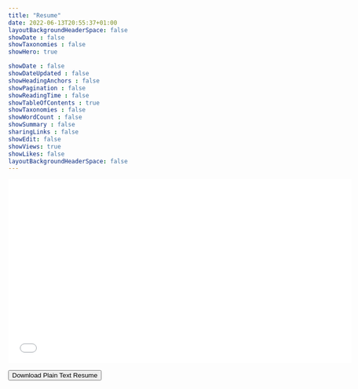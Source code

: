 ```yaml
---
title: "Resume"
date: 2022-06-13T20:55:37+01:00
layoutBackgroundHeaderSpace: false
showDate : false
showTaxonomies : false 
showHero: true

showDate : false
showDateUpdated : false
showHeadingAnchors : false
showPagination : false
showReadingTime : false
showTableOfContents : true
showTaxonomies : false 
showWordCount : false
showSummary : false
sharingLinks : false
showEdit: false
showViews: true
showLikes: false
layoutBackgroundHeaderSpace: false
---
```


<embed src="./ATACResume.docx.pdf" width="700" height="375" 
 type="application/pdf">

<button 
    class="btn"
    type="submit"
    onclick="window.open('ATACResume.docx.pdf')"
    >
    <i class="fa fa-download"></i> Download Plain Text Resume</button>





